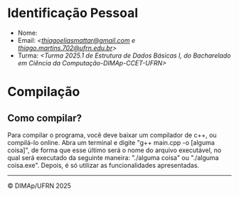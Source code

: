 # Identificação Pessoal

- Nome: _<Thiago Elias Souza Mattar e Thiago Lopes Martins>_
- Email: _<thiagoeliasmattar@gmail.com e thiago.martins.702@ufrn.edu.br>_
- Turma: _<Turma 2025.1 de Estrutura de Dados Básicas I, do Bacharelado em Ciência da Computação-DIMAp-CCET-UFRN>_


# Compilação

## Como compilar?

Para compilar o programa, você deve baixar um compilador de c++, ou compilá-lo online.
Abra um terminal e digite "g++ main.cpp -o [alguma coisa]", de forma que esse último será o nome do arquivo executável, no qual será executado da seguinte maneira: "./alguma coisa" ou "./alguma coisa.exe". Depois, é só utilizar as funcionalidades apresentadas.



-------
© DIMAp/UFRN 2025